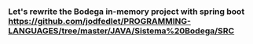 
### Let's rewrite the Bodega in-memory project with spring boot https://github.com/jodfedlet/PROGRAMMING-LANGUAGES/tree/master/JAVA/Sistema%20Bodega/SRC 
